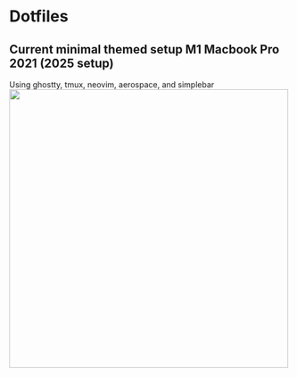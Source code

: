 # Dotfiles
## Current minimal themed setup M1 Macbook Pro 2021 (2025 setup)
Using ghostty, tmux, neovim, aerospace, and simplebar
<img src="setup_2025_July.png" height="500"> 


